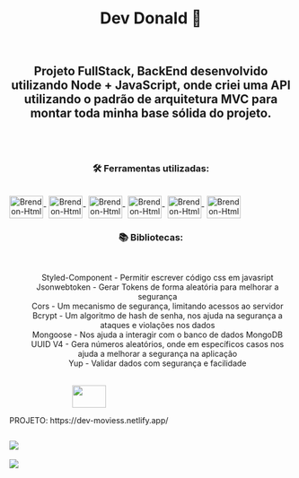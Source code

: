 <h1 align="center">Dev Donald 🍔</h1>
<br>
<h2 align="center">Projeto FullStack, BackEnd desenvolvido utilizando Node + JavaScript, onde criei uma API utilizando o padrão de arquitetura MVC para montar toda minha base sólida do projeto.</h2><br>

<br>

<h3 align="center">🛠️ Ferramentas utilizadas:</h2><br>

<div style="display: inline-block" align="center">
  <img align="center" alt="Brendon-Html" height="40" width="60" src="https://cdn.jsdelivr.net/gh/devicons/devicon@latest/icons/nodejs/nodejs-original.svg">-
  <img align="center" alt="Brendon-Html" height="40" width="60" src="https://cdn.jsdelivr.net/gh/devicons/devicon@latest/icons/postgresql/postgresql-original.svg">-
  <img align="center" alt="Brendon-Html" height="40" width="60" src="https://cdn.jsdelivr.net/gh/devicons/devicon@latest/icons/javascript/javascript-original.svg">-
  <img align="center" alt="Brendon-Html" height="40" width="60" src="https://cdn.jsdelivr.net/gh/devicons/devicon@latest/icons/docker/docker-original.svg">-
  <img align="center" alt="Brendon-Html" height="40" width="60" src="https://cdn.jsdelivr.net/gh/devicons/devicon@latest/icons/sequelize/sequelize-original.svg">-
  <img align="center" alt="Brendon-Html" height="40" width="60" src="https://cdn.jsdelivr.net/gh/devicons/devicon@latest/icons/mongodb/mongodb-original.svg">
</div> <br>

<h3 align="center">📚 Bibliotecas:</h3>
<br>
<ul style="display: inline-block" align="center" type='none'>
  <li>Styled-Component - Permitir escrever código css em javasript</li>
  <li>Jsonwebtoken - Gerar Tokens de forma aleatória para melhorar a segurança</li>
  <li>Cors - Um mecanismo de segurança, limitando acessos ao servidor</li>
  <li>Bcrypt - Um algoritmo de hash de senha, nos ajuda na segurança a ataques e violações nos dados</li>
  <li>Mongoose - Nos ajuda a interagir com o banco de dados MongoDB</li>
  <li>UUID V4 - Gera números aleatórios, onde em específicos casos nos ajuda a melhorar a segurança na aplicação</li>
  <li>Yup - Validar dados com segurança e facilidade</li>
</ul>
<br>
<br>
<div style="display: inline-block" align="center">
  <img src='https://cdn.jsdelivr.net/gh/devicons/devicon@latest/icons/netlify/netlify-original.svg' height="40" width="60">
    <p>PROJETO: https://dev-moviess.netlify.app/</p>
</div>

<img src='https://github.com/user-attachments/assets/5d00b4a4-b2c4-4c4c-acf9-e70305867ba8'> <br> <br>
<img src='https://github.com/user-attachments/assets/ec6ff53b-9d12-4b21-8975-73a17a16b233'>

